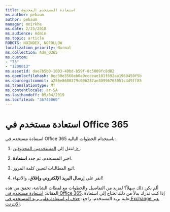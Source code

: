 ```yaml
---
title: استعادة المستخدم المحذوف
ms.author: pebaum
author: pebaum
manager: mnirkhe
ms.date: 2/25/2018
ms.audience: Admin
ms.topic: article
ROBOTS: NOINDEX, NOFOLLOW
localization_priority: Normal
ms.collection: Adm_O365
ms.custom:
- "73"
- "1200013"
ms.assetid: dae7b5b0-1003-40bd-b59f-8c5009fc8d82
ms.openlocfilehash: 0ec30e3560eb0a9ccceae101f692aa1969450f5b
ms.sourcegitcommit: a256e8680379c006287ae30996763051c4d9ff85
ms.translationtype: MT
ms.contentlocale: ar-SA
ms.lasthandoff: 09/04/2019
ms.locfileid: "36745060"
---
```

# <a name="restore-a-user-in-office-365"></a>استعادة مستخدم في Office 365

استعادة مستخدم في Office 365 باستخدام الخطوات التالية:
  
1. انتقل إلى [المستخدمين المحذوفين \> ](https://admin.microsoft.com/adminportal/home#/deletedusers).

2. اختر المستخدم، ثم حدد **استعادة**.

3. اتبع المطالبات لتعيين كلمة المرور.

4. انقر على **إرسال البريد الإلكتروني وإغلاق**، والانتهاء!

ألم يكن ذلك سهلاً؟ لمزيد من التفاصيل والخطوات مع لقطات الشاشة، تحقق من هذه المقالة: [استعادة مستخدم في Office 365](https://docs.microsoft.com/office365/admin/add-users/restore-user). إذا كنت تدرك بدلاً من ذلك تحتاج إلى استعادة علبة بريد المستخدم، راجع: [حذف أو استعادة علب بريد المستخدم في Exchange عبر الإنترنت](https://docs.microsoft.com/exchange/recipients-in-exchange-online/delete-or-restore-mailboxes).